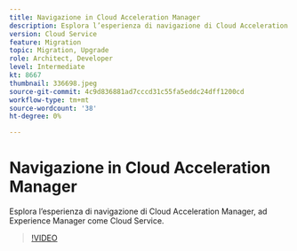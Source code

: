 ```yaml
---
title: Navigazione in Cloud Acceleration Manager
description: Esplora l’esperienza di navigazione di Cloud Acceleration Manager, ad Experience Manager come Cloud Service.
version: Cloud Service
feature: Migration
topic: Migration, Upgrade
role: Architect, Developer
level: Intermediate
kt: 8667
thumbnail: 336698.jpeg
source-git-commit: 4c9d836881ad7cccd31c55fa5eddc24dff1200cd
workflow-type: tm+mt
source-wordcount: '38'
ht-degree: 0%

---
```



# Navigazione in Cloud Acceleration Manager

Esplora l’esperienza di navigazione di Cloud Acceleration Manager, ad Experience Manager come Cloud Service.

>[!VIDEO](https://video.tv.adobe.com/v/336698/?quality=12&learn=on)
